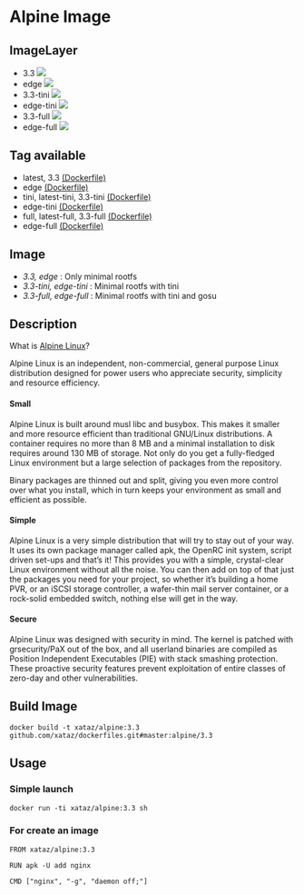# Alpine Image

## ImageLayer
* 3.3 [![](https://badge.imagelayers.io/xataz/alpine:3.3.svg)](https://imagelayers.io/?images=xataz/alpine:3.3 'Get your own badge on imagelayers.io')
* edge [![](https://badge.imagelayers.io/xataz/alpine:edge.svg)](https://imagelayers.io/?images=xataz/alpine:edge 'Get your own badge on imagelayers.io')
* 3.3-tini [![](https://badge.imagelayers.io/xataz/alpine:3.3-tini.svg)](https://imagelayers.io/?images=xataz/alpine:3.3-tini 'Get your own badge on imagelayers.io')
* edge-tini [![](https://badge.imagelayers.io/xataz/alpine:edge-tini.svg)](https://imagelayers.io/?images=xataz/alpine:edge-tini 'Get your own badge on imagelayers.io')
* 3.3-full [![](https://badge.imagelayers.io/xataz/alpine:3.3-full.svg)](https://imagelayers.io/?images=xataz/alpine:3.3-full 'Get your own badge on imagelayers.io')
* edge-full [![](https://badge.imagelayers.io/xataz/alpine:edge-full.svg)](https://imagelayers.io/?images=xataz/alpine:edge-full 'Get your own badge on imagelayers.io')


## Tag available
* latest, 3.3 [(Dockerfile)](https://github.com/xataz/dockerfiles/tree/master/alpine/3.3/Dockerfile)
* edge [(Dockerfile)](https://github.com/xataz/dockerfiles/tree/master/alpine/edge/Dockerfile)
* tini, latest-tini, 3.3-tini [(Dockerfile)](https://github.com/xataz/dockerfiles/tree/master/alpine/3.3-tini/Dockerfile)
* edge-tini [(Dockerfile)](https://github.com/xataz/dockerfiles/tree/master/alpine/edge-tini/Dockerfile)
* full, latest-full, 3.3-full [(Dockerfile)](https://github.com/xataz/dockerfiles/tree/master/alpine/3.3-full/Dockerfile)
* edge-full [(Dockerfile)](https://github.com/xataz/dockerfiles/tree/master/alpine/edge-full/Dockerfile)

## Image
* *3.3, edge* : Only minimal rootfs
* *3.3-tini, edge-tini* : Minimal rootfs with tini
* *3.3-full, edge-full* : Minimal rootfs with tini and gosu

## Description
What is [Alpine Linux](http://alpinelinux.org/)?

Alpine Linux is an independent, non-commercial, general purpose Linux distribution designed for power users who appreciate security, simplicity and resource efficiency.
#### Small

Alpine Linux is built around musl libc and busybox. This makes it smaller and more resource efficient than traditional GNU/Linux distributions. A container requires no more than 8 MB and a minimal installation to disk requires around 130 MB of storage. Not only do you get a fully-fledged Linux environment but a large selection of packages from the repository.

Binary packages are thinned out and split, giving you even more control over what you install, which in turn keeps your environment as small and efficient as possible.
#### Simple

Alpine Linux is a very simple distribution that will try to stay out of your way. It uses its own package manager called apk, the OpenRC init system, script driven set-ups and that’s it! This provides you with a simple, crystal-clear Linux environment without all the noise. You can then add on top of that just the packages you need for your project, so whether it’s building a home PVR, or an iSCSI storage controller, a wafer-thin mail server container, or a rock-solid embedded switch, nothing else will get in the way.
#### Secure

Alpine Linux was designed with security in mind. The kernel is patched with grsecurity/PaX out of the box, and all userland binaries are compiled as Position Independent Executables (PIE) with stack smashing protection. These proactive security features prevent exploitation of entire classes of zero-day and other vulnerabilities.

## Build Image

```shell
docker build -t xataz/alpine:3.3 github.com/xataz/dockerfiles.git#master:alpine/3.3
```

## Usage
### Simple launch
```shell
docker run -ti xataz/alpine:3.3 sh
```
### For create an image
```shell
FROM xataz/alpine:3.3

RUN apk -U add nginx

CMD ["nginx", "-g", "daemon off;"]
```

